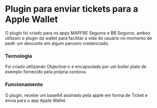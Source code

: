 # Plugin para enviar tickets para a Apple Wallet

O plugin foi criado para os apps MAPFRE Seguros e BB Seguros, ambos utilizam o plugin da wallet para facilitar a vida do usuário no momento de pedir um desconto em algum parceiro credenciado.

### Tecnologia
Foi criado utilizando Objective-c e encapsulado por um boiler plate de exemplo fornecido pela própria cordova.

### Funcionamento
O plugin, recebe um base64 assinado pela apple em forma de Ticket e envia para o app Apple Wallet.

